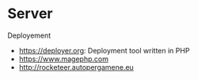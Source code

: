 # Server

Deployement
* https://deployer.org: Deployment tool written in PHP
* https://www.magephp.com
* http://rocketeer.autopergamene.eu
